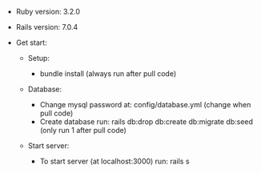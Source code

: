 * Ruby version: 3.2.0
* Rails version: 7.0.4

* Get start:

  - Setup:
    + bundle install (always run after pull code)

  - Database:
    + Change mysql password at: config/database.yml (change when pull code)
    + Create database run: rails db:drop db:create db:migrate db:seed (only run 1 after pull code)

  - Start server:
    + To start server (at localhost:3000) run: rails s
